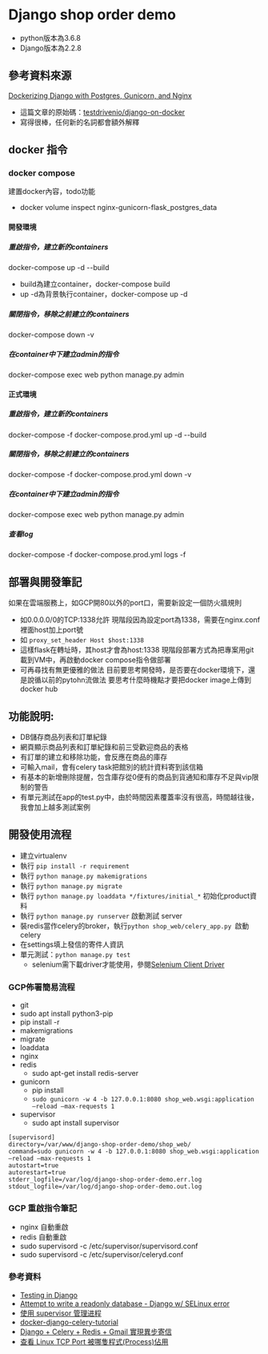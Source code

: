 # Django shop order demo

* python版本為3.6.8
* Django版本為2.2.8

## 參考資料來源
[Dockerizing Django with Postgres, Gunicorn, and Nginx](https://testdriven.io/dockerizing-django-with-postgres-gunicorn-and-nginx)
* 這篇文章的原始碼：[testdrivenio/django-on-docker](https://github.com/testdrivenio/django-on-docker)
* 寫得很棒，任何新的名詞都會額外解釋

## docker 指令
### docker compose
建置docker內容，todo功能
* docker volume inspect nginx-gunicorn-flask_postgres_data

#### 開發環境
##### 重啟指令，建立新的containers
docker-compose up -d --build
* build為建立container，docker-compose build
* up -d為背景執行container，docker-compose up -d
##### 關閉指令，移除之前建立的containers
docker-compose down -v
##### 在container中下建立admin的指令
docker-compose exec web python manage.py admin

#### 正式環境
##### 重啟指令，建立新的containers
docker-compose -f docker-compose.prod.yml up -d --build

##### 關閉指令，移除之前建立的containers
docker-compose -f docker-compose.prod.yml down -v

##### 在container中下建立admin的指令
docker-compose exec web python manage.py admin

##### 查看log
docker-compose -f docker-compose.prod.yml logs -f 

## 部署與開發筆記
如果在雲端服務上，如GCP開80以外的port口，需要新設定一個防火牆規則
* 如0.0.0.0/0的TCP:1338允許
現階段因為設定port為1338，需要在nginx.conf裡面host加上port號
* 如 `proxy_set_header Host $host:1338`
* 這樣flask在轉址時，其host才會為host:1338
現階段部署方式為把專案用git載到VM中，再啟動docker compose指令做部署
* 可再尋找有無更優雅的做法
目前要思考開發時，是否要在docker環境下，還是說循以前的pytohn流做法
要思考什麼時機點才要把docker image上傳到docker hub

## 功能說明:
* DB儲存商品列表和訂單紀錄
* 網頁顯示商品列表和訂單紀錄和前三受歡迎商品的表格
* 有訂單的建立和移除功能，會反應在商品的庫存
* 可輸入mail，會有celery task把館別的統計資料寄到該信箱
* 有基本的新增刪除提醒，包含庫存從0便有的商品到貨通知和庫存不足與vip限制的警告
* 有單元測試在app的test.py中，由於時間因素覆蓋率沒有很高，時間越往後，我會加上越多測試案例

## 開發使用流程
* 建立virtualenv
* 執行 `pip install -r requirement`
* 執行 `python manage.py makemigrations`
* 執行 `python manage.py migrate`
* 執行 `python manage.py loaddata */fixtures/initial_*` 初始化product資料
* 執行 `python manage.py runserver` 啟動測試 server
* 裝redis當作celery的broker，執行`python shop_web/celery_app.py `啟動celery
* 在settings填上發信的寄件人資訊
* 單元測試：`python manage.py test`
    * selenium需下載driver才能使用，參閱[Selenium Client Driver](https://seleniumhq.github.io/selenium/docs/api/py/)

### GCP佈署簡易流程
* git
* sudo apt install python3-pip
* pip install -r
* makemigrations
* migrate
* loaddata
* nginx
* redis
    * sudo apt-get install redis-server
* gunicorn
    * pip install 
    * `sudo gunicorn -w 4 -b 127.0.0.1:8080 shop_web.wsgi:application –reload –max-requests 1`
* supervisor
    * sudo apt install supervisor
```
[supervisord]
directory=/var/www/django-shop-order-demo/shop_web/
command=sudo gunicorn -w 4 -b 127.0.0.1:8080 shop_web.wsgi:application –reload –max-requests 1
autostart=true
autorestart=true
stderr_logfile=/var/log/django-shop-order-demo.err.log
stdout_logfile=/var/log/django-shop-order-demo.out.log
```   

### GCP 重啟指令筆記
* nginx 自動重啟
* redis 自動重啟
* sudo supervisord -c /etc/supervisor/supervisord.conf
* sudo supervisord -c /etc/supervisor/celeryd.conf

### 參考資料
* [Testing in Django](https://docs.djangoproject.com/en/2.2/topics/testing/)
* [Attempt to write a readonly database - Django w/ SELinux error](https://stackoverflow.com/questions/21054245/attempt-to-write-a-readonly-database-django-w-selinux-error)
* [使用 supervisor 管理进程](http://liyangliang.me/posts/2015/06/using-supervisor/)
* [docker-django-celery-tutorial](https://github.com/twtrubiks/docker-django-celery-tutorial)
* [Django + Celery + Redis + Gmail 實現異步寄信](https://medium.com/@zoejoyuliao/django-celery-redis-gmail-%E5%AF%84%E4%BF%A1-375904d4224c)
* [查看 Linux TCP Port 被哪隻程式(Process)佔用](https://blog.longwin.com.tw/2013/12/linux-port-process-check-2013/)
